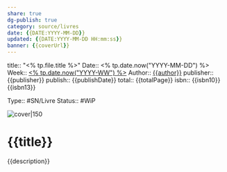 ```yaml
---
share: true 
dg-publish: true
category: source/livres
date: {{DATE:YYYY-MM-DD}}
updated: {{DATE:YYYY-MM-DD HH:mm:ss}}
banner: {{coverUrl}}
---
```

title:: "<% tp.file.title %>"
Date:: <% tp.date.now("YYYY-MM-DD") %>
Week:: [<% tp.date.now("YYYY-WW") %>](%3C%25%20tp.date.now(%22YYYY-WW%22)%20%25%3E.md)
Author:: [{{author}}](%7B%7Bauthor%7D%7D.md)
publisher:: {{publisher}}
publish:: {{publishDate}}
total:: {{totalPage}}
isbn:: {{isbn10}} {{isbn13}}


Type:: #SN/Livre 
Status:: #WiP 

![cover|150]({{coverUrl}})

# {{title}}

{{description}}